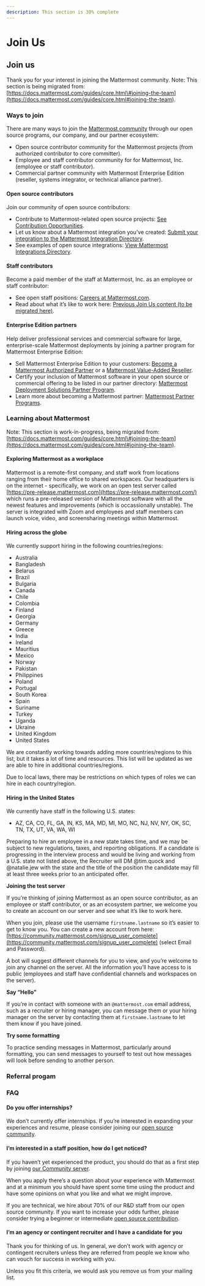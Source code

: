 ```yaml
---
description: This section is 30% complete
---
```


# Join Us

## Join us

Thank you for your interest in joining the Mattermost community. Note: This section is being migrated from: [https://docs.mattermost.com/guides/core.html\#joining-the-team](https://docs.mattermost.com/guides/core.html#joining-the-team).

### Ways to join

There are many ways to join the [Mattermost community](https://docs.mattermost.com/process/community-overview.html) through our open source programs, our company, and our partner ecosystem:

* Open source contributor community for the Mattermost projects \(from authorized contributor to core committer\).
* Employee and staff contributor community for for Mattermost, Inc. \(employee or staff contributor\).
* Commercial partner community with Mattermost Enterprise Edition \(reseller, systems integrator, or technical alliance partner\).

#### Open source contributors

Join our community of open source contributors:

* Contribute to Mattermost-related open source projects: [See Contribution Opportunities](https://mattermost.com/contribute/).
* Let us know about a Mattermost integration you’ve created: [Submit your integration to the Mattermost Integration Directory](https://spinpunch.wufoo.com/forms/mattermost-integrations-and-installers/).
* See examples of open source integrations: [View Mattermost Integrations Directory](https://integrations.mattermost.com/).

#### Staff contributors

Become a paid member of the staff at Mattermost, Inc. as an employee or staff contributor:

* See open staff positions: [Careers at Mattermost.com](https://mattermost.com/careers/).
* Read about what it’s like to work here: [Previous Join Us content \(to be migrated here\)](https://docs.mattermost.com/guides/core.html#joining-the-team).

#### Enterprise Edition partners

Help deliver professional services and commercial software for large, enterprise-scale Mattermost deployments by joining a partner program for Mattermost Enterprise Edition:

* Sell Mattermost Enterprise Edition to your customers: [Become a Mattermost Authorized Partner](https://handbook.mattermost.com/operations/sales/partner-programs) or a [Mattermost Value-Added Reseller](https://handbook.mattermost.com/operations/sales/partner-programs#mattermost-value-added-reseller-program).
* Certify your inclusion of Mattermost software in your open source or commercial offering to be listed in our partner directory: [Mattermost Deployment Solutions Partner Program](https://handbook.mattermost.com/operations/sales/partner-programs#mattermost-deployment-solutions-partner-program).
* Learn more about becoming a Mattermost partner: [Mattermost Partner Programs](https://handbook.mattermost.com/operations/sales/partner-programs).

### Learning about Mattermost

Note: This section is work-in-progress, being migrated from: [https://docs.mattermost.com/guides/core.html\#joining-the-team](https://docs.mattermost.com/guides/core.html#joining-the-team).

#### Exploring Mattermost as a workplace

Mattermost is a remote-first company, and staff work from locations ranging from their home office to shared workspaces. Our headquarters is on the internet - specifically, we work on an open test server called [https://pre-release.mattermost.com](https://pre-release.mattermost.com/) which runs a pre-released version of Mattermost software with all the newest features and improvements \(which is occassionally unstable\). The server is integrated with Zoom and employees and staff members can launch voice, video, and screensharing meetings within Mattermost.

#### Hiring across the globe

We currently support hiring in the following countries/regions:

* Australia
* Bangladesh
* Belarus
* Brazil
* Bulgaria
* Canada
* Chile
* Colombia
* Finland
* Georgia 
* Germany
* Greece
* India
* Ireland
* Mauritius
* Mexico
* Norway
* Pakistan
* Philippines
* Poland
* Portugal
* South Korea
* Spain
* Suriname
* Turkey
* Uganda 
* Ukraine
* United Kingdom
* United States

We are constantly working towards adding more countries/regions to this list, but it takes a lot of time and resources. This list will be updated as we are able to hire in additional countries/regions.

Due to local laws, there may be restrictions on which types of roles we can hire in each country/region.

#### Hiring in the United States

We currently have staff in the following U.S. states:

* AZ, CA, CO, FL, GA, IN, KS, MA, MD, MI, MO, NC, NJ, NV, NY, OK, SC, TN, TX, UT, VA, WA, WI

Preparing to hire an employee in a new state takes time, and we may be subject to new regulations, taxes, and reporting obligations. If a candidate is progressing in the interview process and would be living and working from a U.S. state not listed above, the Recruiter will DM @tim.quock and @natalie.jew with the state and the title of the position the candidate may fill at least three weeks prior to an anticipated offer.

**Joining the test server**

If you’re thinking of joining Mattermost as an open source contributor, as an employee or staff contributor, or as an ecosystem partner, we welcome you to create an account on our server and see what it’s like to work here.

When you join, please use the username `firstname.lastname` so it’s easier to get to know you. You can create a new account from here: [https://community.mattermost.com/signup_user_complete](https://community.mattermost.com/signup_user_complete) \(select Email and Password\).

A bot will suggest different channels for you to view, and you’re welcome to join any channel on the server. All the information you’ll have access to is public \(employees and staff have confidential channels and workspaces on the server\).

**Say “Hello”**

If you’re in contact with someone with an `@mattermost.com` email address, such as a recruiter or hiring manager, you can message them or your hiring manager on the server by contacting them at `firstname.lastname` to let them know if you have joined.

**Try some formatting**

To practice sending messages in Mattermost, particularly around formatting, you can send messages to yourself to test out how messages will look before sending to another person.

### Referral progam

### FAQ

#### Do you offer internships?

We don’t currently offer internships. If you’re interested in expanding your experiences and resume, please consider joining our [open source community](https://mattermost.com/contribute).

#### I’m interested in a staff position, how do I get noticed?

If you haven’t yet experienced the product, you should do that as a first step by joining [our Community server](https://community.mattermost.com).

When you apply there’s a question about your experience with Mattermost and at a minimum you should have spent some time using the product and have some opinions on what you like and what we might improve.

If you are technical, we hire about 70% of our R&D staff from our open source community. If you want to increase your odds further, please consider trying a beginner or intermediate [open source contribution](https://mattermost.com/contribute/).

#### I’m an agency or contingent recruiter and I have a candidate for you

Thank you for thinking of us. In general, we don’t work with agency or contingent recruiters unless they are referred from people we know who can vouch for success in working with you.

Unless you fit this criteria, we would ask you remove us from your mailing list.

